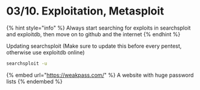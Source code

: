 # 03/10. Exploitation, Metasploit

{% hint style="info" %}
Always start searching for exploits in searchsploit and exploitdb, then move on to github and the internet
{% endhint %}

Updating searchsploit (Make sure to update this before every pentest, otherwise use exploitdb online)

```bash
searchsploit -u
```

{% embed url="https://weakpass.com/" %}
A website with huge password lists
{% endembed %}


